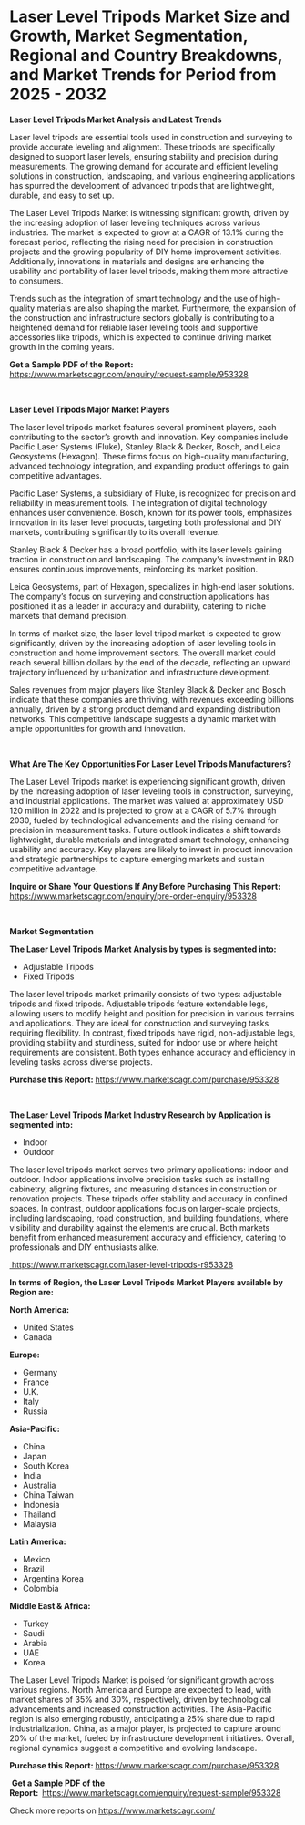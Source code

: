 <p><h1>Laser Level Tripods Market Size and Growth, Market Segmentation, Regional and Country Breakdowns, and Market Trends for Period from 2025 -  2032</h1></p><p><strong>Laser Level Tripods Market Analysis and Latest Trends</strong></p>
<p><p>Laser level tripods are essential tools used in construction and surveying to provide accurate leveling and alignment. These tripods are specifically designed to support laser levels, ensuring stability and precision during measurements. The growing demand for accurate and efficient leveling solutions in construction, landscaping, and various engineering applications has spurred the development of advanced tripods that are lightweight, durable, and easy to set up.</p><p>The Laser Level Tripods Market is witnessing significant growth, driven by the increasing adoption of laser leveling techniques across various industries. The market is expected to grow at a CAGR of 13.1% during the forecast period, reflecting the rising need for precision in construction projects and the growing popularity of DIY home improvement activities. Additionally, innovations in materials and designs are enhancing the usability and portability of laser level tripods, making them more attractive to consumers.</p><p>Trends such as the integration of smart technology and the use of high-quality materials are also shaping the market. Furthermore, the expansion of the construction and infrastructure sectors globally is contributing to a heightened demand for reliable laser leveling tools and supportive accessories like tripods, which is expected to continue driving market growth in the coming years.</p></p>
<p><strong>Get a Sample PDF of the Report:&nbsp;</strong> <a href="https://www.marketscagr.com/enquiry/request-sample/953328?utm_campaign=2987&utm_medium=2&utm_source=Github&utm_content=ia&utm_term=11042025&utm_id=laser-level-tripods">https://www.marketscagr.com/enquiry/request-sample/953328</a></p>
<p>&nbsp;</p>
<p><strong>Laser Level Tripods Major Market Players</strong></p>
<p><p>The laser level tripods market features several prominent players, each contributing to the sector’s growth and innovation. Key companies include Pacific Laser Systems (Fluke), Stanley Black & Decker, Bosch, and Leica Geosystems (Hexagon). These firms focus on high-quality manufacturing, advanced technology integration, and expanding product offerings to gain competitive advantages.</p><p>Pacific Laser Systems, a subsidiary of Fluke, is recognized for precision and reliability in measurement tools. The integration of digital technology enhances user convenience. Bosch, known for its power tools, emphasizes innovation in its laser level products, targeting both professional and DIY markets, contributing significantly to its overall revenue.</p><p>Stanley Black & Decker has a broad portfolio, with its laser levels gaining traction in construction and landscaping. The company's investment in R&D ensures continuous improvements, reinforcing its market position. </p><p>Leica Geosystems, part of Hexagon, specializes in high-end laser solutions. The company’s focus on surveying and construction applications has positioned it as a leader in accuracy and durability, catering to niche markets that demand precision.</p><p>In terms of market size, the laser level tripod market is expected to grow significantly, driven by the increasing adoption of laser leveling tools in construction and home improvement sectors. The overall market could reach several billion dollars by the end of the decade, reflecting an upward trajectory influenced by urbanization and infrastructure development.</p><p>Sales revenues from major players like Stanley Black & Decker and Bosch indicate that these companies are thriving, with revenues exceeding billions annually, driven by a strong product demand and expanding distribution networks. This competitive landscape suggests a dynamic market with ample opportunities for growth and innovation.</p></p>
<p>&nbsp;</p>
<p><strong>What Are The Key Opportunities For Laser Level Tripods Manufacturers?</strong></p>
<p><p>The Laser Level Tripods market is experiencing significant growth, driven by the increasing adoption of laser leveling tools in construction, surveying, and industrial applications. The market was valued at approximately USD 120 million in 2022 and is projected to grow at a CAGR of 5.7% through 2030, fueled by technological advancements and the rising demand for precision in measurement tasks. Future outlook indicates a shift towards lightweight, durable materials and integrated smart technology, enhancing usability and accuracy. Key players are likely to invest in product innovation and strategic partnerships to capture emerging markets and sustain competitive advantage.</p></p>
<p><strong>Inquire or Share Your Questions If Any Before Purchasing This Report:</strong> <a href="https://www.marketscagr.com/enquiry/pre-order-enquiry/953328?utm_campaign=2987&utm_medium=2&utm_source=Github&utm_content=ia&utm_term=11042025&utm_id=laser-level-tripods">https://www.marketscagr.com/enquiry/pre-order-enquiry/953328</a></p>
<p>&nbsp;</p>
<p><strong>Market Segmentation</strong></p>
<p><strong>The Laser Level Tripods Market Analysis by types is segmented into:</strong></p>
<p><ul><li>Adjustable Tripods</li><li>Fixed Tripods</li></ul></p>
<p><p>The laser level tripods market primarily consists of two types: adjustable tripods and fixed tripods. Adjustable tripods feature extendable legs, allowing users to modify height and position for precision in various terrains and applications. They are ideal for construction and surveying tasks requiring flexibility. In contrast, fixed tripods have rigid, non-adjustable legs, providing stability and sturdiness, suited for indoor use or where height requirements are consistent. Both types enhance accuracy and efficiency in leveling tasks across diverse projects.</p></p>
<p><strong>Purchase this Report:&nbsp;</strong><a href="https://www.marketscagr.com/purchase/953328?utm_campaign=2987&utm_medium=2&utm_source=Github&utm_content=ia&utm_term=11042025&utm_id=laser-level-tripods">https://www.marketscagr.com/purchase/953328</a></p>
<p>&nbsp;</p>
<p><strong>The Laser Level Tripods Market Industry Research by Application is segmented into:</strong></p>
<p><ul><li>Indoor</li><li>Outdoor</li></ul></p>
<p><p>The laser level tripods market serves two primary applications: indoor and outdoor. Indoor applications involve precision tasks such as installing cabinetry, aligning fixtures, and measuring distances in construction or renovation projects. These tripods offer stability and accuracy in confined spaces. In contrast, outdoor applications focus on larger-scale projects, including landscaping, road construction, and building foundations, where visibility and durability against the elements are crucial. Both markets benefit from enhanced measurement accuracy and efficiency, catering to professionals and DIY enthusiasts alike.</p></p>
<p><a href="https://www.marketscagr.com/laser-level-tripods-r953328?utm_campaign=2987&utm_medium=2&utm_source=Github&utm_content=ia&utm_term=11042025&utm_id=laser-level-tripods">&nbsp;https://www.marketscagr.com/laser-level-tripods-r953328</a></p>
<p><strong>In terms of Region, the Laser Level Tripods Market Players available by Region are:</strong></p>
<p>
    <p> <strong> North America: </strong>
        <ul>
            <li>United States</li>
            <li>Canada</li>
        </ul>
        </p> 
    <p> <strong> Europe: </strong>
        <ul>
            <li>Germany</li>
            <li>France</li>
            <li>U.K.</li>
            <li>Italy</li>
            <li>Russia</li>
        </ul>
        </p> 
    <p> <strong> Asia-Pacific: </strong>
        <ul>
            <li>China</li>
            <li>Japan</li>
            <li>South Korea</li>
            <li>India</li>
            <li>Australia</li>
            <li>China Taiwan</li>
            <li>Indonesia</li>
            <li>Thailand</li>
            <li>Malaysia</li>
        </ul>
        </p> 
    <p> <strong> Latin America: </strong>
        <ul>
            <li>Mexico</li>
            <li>Brazil</li>
            <li>Argentina Korea</li>
            <li>Colombia</li>
        </ul>
        </p> 
    <p> <strong> Middle East & Africa: </strong>
        <ul>
            <li>Turkey</li>
            <li>Saudi</li>
            <li>Arabia</li>
            <li>UAE</li>
            <li>Korea</li>
        </ul>
    </p>
    </p>
<p><p>The Laser Level Tripods Market is poised for significant growth across various regions. North America and Europe are expected to lead, with market shares of 35% and 30%, respectively, driven by technological advancements and increased construction activities. The Asia-Pacific region is also emerging robustly, anticipating a 25% share due to rapid industrialization. China, as a major player, is projected to capture around 20% of the market, fueled by infrastructure development initiatives. Overall, regional dynamics suggest a competitive and evolving landscape.</p></p>
<p><strong>Purchase this Report: </strong><a href="https://www.marketscagr.com/purchase/953328?utm_campaign=2987&utm_medium=2&utm_source=Github&utm_content=ia&utm_term=11042025&utm_id=laser-level-tripods">https://www.marketscagr.com/purchase/953328</a></p>
<p>&nbsp;<strong>Get a Sample PDF of the Report:&nbsp;&nbsp;</strong><a href="https://www.marketscagr.com/enquiry/request-sample/953328?utm_campaign=2987&utm_medium=2&utm_source=Github&utm_content=ia&utm_term=11042025&utm_id=laser-level-tripods">https://www.marketscagr.com/enquiry/request-sample/953328</a></p>
<p><strong></strong></p>
<p>Check more reports on <a href="https://www.marketscagr.com/?utm_campaign=2987&utm_medium=2&utm_source=Github&utm_content=ia&utm_term=11042025&utm_id=laser-level-tripods">https://www.marketscagr.com/</a></p>